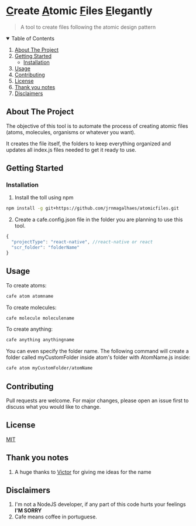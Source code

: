 # <u>C</u>reate <u>A</u>tomic <u>F</u>iles <u>E</u>legantly

> A tool to create files following the atomic design pattern

<!-- TABLE OF CONTENTS -->
<details open="open">
  <summary>Table of Contents</summary>
  <ol>
    <li>
      <a href="#about-the-project">About The Project</a>
    </li>
    <li>
      <a href="#getting-started">Getting Started</a>
      <ul>
        <li><a href="#installation">Installation</a></li>
      </ul>
    </li>
    <li><a href="#usage">Usage</a></li>
    <li><a href="#contributing">Contributing</a></li>
    <li><a href="#license">License</a></li>
    <li><a href="#thank-you-notes">Thank you notes</a></li>
    <li><a href="#disclaimers">Disclaimers</a></li>
    <!-- <li><a href="#contact">Contact</a></li> -->
  </ol>
</details>

## About The Project

The objective of this tool is to automate the process of creating atomic files (atoms, molecules, organisms or whatever you want).

It creates the file itself, the folders to keep everything organized and updates all index.js files needed to get it ready to use.

## Getting Started

### Installation

1. Install the toll using npm

```bash
npm install -g git+https://github.com/jrnmagalhaes/atomicfiles.git
```

2. Create a cafe.config.json file in the folder you are planning to use this tool.

```js
{
  "projectType": "react-native", //react-native or react
  "scr_folder": "folderName"
}
```

## Usage

To create atoms:

```bash
cafe atom atomname
```

To create molecules:

```bash
cafe molecule moleculename
```

To create anything:

```bash
cafe anything anythingname
```

You can even specify the folder name. The following command will create a folder called myCustomFolder inside atom's folder with AtomName.js inside:

```bash
cafe atom myCustomFolder/atomName
```

## Contributing

Pull requests are welcome. For major changes, please open an issue first to discuss what you would like to change.

## License

[MIT](https://choosealicense.com/licenses/mit/)

## Thank you notes

1. A huge thanks to <a target="_blank" href="https://github.com/VictorLopes">Victor</a> for giving me ideas for the name

## Disclaimers

1. I'm not a NodeJS developer, if any part of this code hurts your feelings <b>I'M SORRY</b>
2. Cafe means coffee in portuguese.
